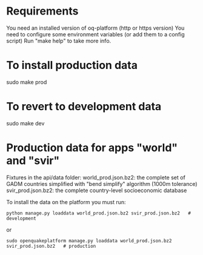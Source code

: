 Requirements
============

You need an installed version of oq-platform (http or https version)
You need to configure some environment variables (or add them to a config script)
Run "make help" to take more info.


To install production data
==========================

sudo make prod


To revert to development data
=============================

sudo make dev


Production data for apps "world" and "svir"
===========================================

Fixtures in the api/data folder:
world_prod.json.bz2: the complete set of GADM countries simplified with
                     "bend simplify" algorithm (1000m tolerance)
svir_prod.json.bz2: the complete country-level socioeconomic database

To install the data on the platform you must run:

```python manage.py loaddata world_prod.json.bz2 svir_prod.json.bz2   # development```

or

```sudo openquakeplatform manage.py loaddata world_prod.json.bz2 svir_prod.json.bz2   # production```
